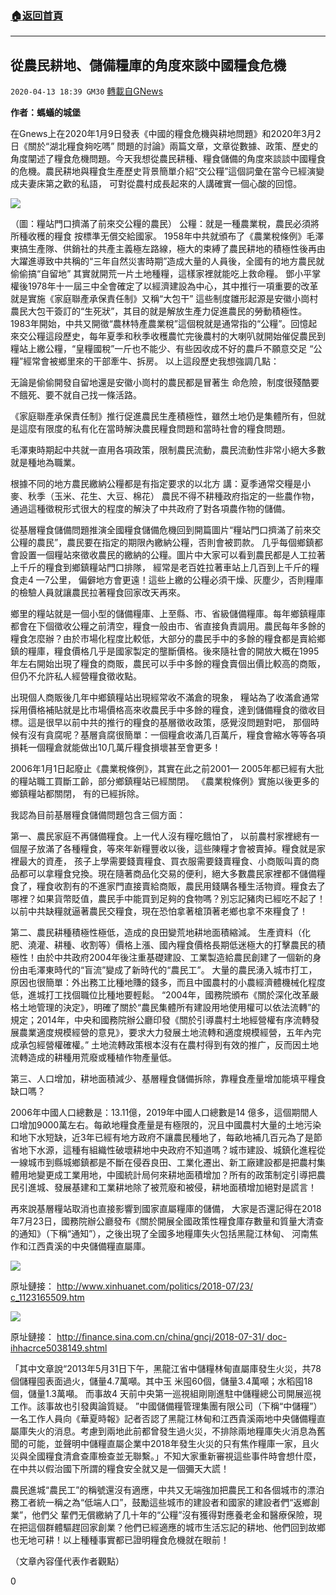###  [:house:返回首頁](https://github.com/ourhimalayas/txt)
---

## 從農民耕地、儲備糧庫的角度來談中國糧食危機
`2020-04-13 18:39 GM30` [轉載自GNews](https://gnews.org/zh-hant/171743/)

**作者：螞蟻的城堡**

在Gnews上在2020年1月9日發表《中國的糧食危機與耕地問題》和2020年3月2日《關於“湖北糧食夠吃嗎” 問題的討論》兩篇⽂章，⽂章從數據、政策、歷史的角度闡述了糧食危機問題。今天我想從農民耕種、糧食儲備的角度來談談中國糧食的危機。農民耕地與糧食⽣產歷史背景簡單介紹“交公糧”這個詞彙在當今已經演變成夫妻床第之歡的私語， 可對從農村成長起來的⼈講確實⼀個⼼酸的回憶。

![](https://s3.amazonaws.com/gnews-media-offload/wp-content/uploads/2020/04/13182342/2345%E6%88%AA%E5%9B%BE20200414062325-1.png)

（圖：糧站門⼝擠滿了前來交公糧的農民） 
公糧：就是⼀種農業稅，農民必須將所種收穫的糧食 按標準⽆償交給國家。 1958年中共就頒布了《農業稅條例》⽑澤東搞⽣產隊、供銷社的共產主義極左路線，極⼤的束縛了農民耕地的積極性後再由⼤躍進導致中共稱的“三年自然災害時期”造成⼤量的⼈員後，全國有的地⽅農民就偷偷搞“自留地” 其實就開荒⼀片⼟地種糧，這樣家裡就能吃上救命糧。 
鄧小平掌權後1978年⼗⼀屆三中全會確定了以經濟建設為中⼼，其中推⾏⼀項重要的改⾰就是實施《家庭聯產承保責任制》又稱“⼤包⼲” 這些制度雛形起源是安徽小崗村農民⼤包⼲簽訂的“⽣死狀”，其目的就是解放⽣產⼒促進農民的勞動積極性。 1983年開始，中共又開徵“農林特產農業稅”這個稅就是通常指的“公糧”。回憶起來交公糧這段歷史，每年夏季和秋季收穫農忙完後農村的⼤喇叭就開始催促農民到糧站上繳公糧，“皇糧國稅”⼀⽄也不能少、有些因收成不好的農戶不願意交⾜ “公糧”經常會被鄉里來的⼲部牽⽜、拆房。 
以上這段歷史我想強調⼏點：

⽆論是偷偷開發自留地還是安徽小崗村的農民都是冒著⽣ 命危險，制度很殘酷要不餓死、要不就自⼰找⼀條活路。

《家庭聯產承保責任制》推⾏促進農民⽣產積極性，雖然⼟地仍是集體所有，但就是這麼有限度的私有化在當時解決農民糧食問題和當時社會的糧食問題。

⽑澤東時期起中共就⼀直用各項政策，限制農民流動，農民流動性非常小絕⼤多數就是種地為職業。

根據不同的地⽅農民繳納公糧都是有指定要求的以北⽅ 講：夏季通常交糧是小麥、秋季（⽟米、花⽣、⼤⾖、棉花） 農民不得不耕種政府指定的⼀些農作物，通過這種徵稅形式很⼤的程度的解決了中共政府了對各項農作物的儲備。

從基層糧食儲備問題推演全國糧食儲備危機回到開篇圖片“糧站門⼝擠滿了前來交公糧的農民”，農民要在指定的期限內繳納公糧，否則會被罰款。 ⼏乎每個鄉鎮都會設置⼀個糧站來徵收農民的繳納的公糧。圖片中⼤家可以看到農民都是⼈⼯拉著上千⽄的糧食到鄉鎮糧站門⼝排隊， 經常是老百姓拉著車站上⼏百到上千⽄的糧食⾛4 —7公里， 偏僻地⽅會更遠！這些上繳的公糧必須⼲燥、灰塵少，否則糧庫的檢驗⼈員就讓農民拉著糧食回家改天再來。

鄉里的糧站就是⼀個小型的儲備糧庫、上⾄縣、市、省級儲備糧庫。每年鄉鎮糧庫都會在下個徵收公糧之前清空，糧食⼀般由市、省直接負責調用。農民每年多餘的糧食怎麼辦？由於市場化程度比較低，⼤部分的農民⼿中的多餘的糧食都是賣給鄉鎮的糧庫，糧食價格⼏乎是國家製定的壟斷價格。後來隨社會的開放⼤概在1995 年左右開始出現了糧食的商販，農民可以⼿中多餘的糧食賣個出價比較⾼的商販，但仍不允許私⼈經營糧食徵收點。

出現個⼈商販後⼏年中鄉鎮糧站出現經常收不滿倉的現象， 糧站為了收滿倉通常採用價格補貼就是比市場價格⾼來收農民⼿中多餘的糧食，達到儲備糧食的徵收目標。這是很早以前中共的推⾏的糧食的基層徵收政策，感覺沒問題對吧， 那個時候有沒有貪腐呢？基層貪腐很簡單：⼀個糧倉收滿⼏百萬⽄，糧食會縮⽔等等各項損耗⼀個糧倉就能做出10⼏萬⽄糧食損壞甚⾄會更多！

2006年1月1日起廢⽌《農業稅條例》，其實在此之前2001— 2005年都已經有⼤批的糧站職⼯買斷⼯齡，部分鄉鎮糧站已經關閉。 《農業稅條例》實施以後更多的鄉鎮糧站都關閉， 有的已經拆除。

我認為目前基層糧食儲備問題包含三個⽅面：

第⼀、農民家庭不再儲備糧食。上⼀代⼈沒有糧吃餓怕了， 以前農村家裡總有⼀個屋⼦放滿了各種糧食，等來年新糧豐收以後，這些陳糧才會被賣掉。糧食就是家裡最⼤的資產， 孩⼦上學需要錢賣糧食、買衣服需要錢賣糧食、小商販叫賣的商品都可以拿糧食兌換。現在隨著商品化交易的便利，絕⼤多數農民家裡都不儲備糧食了，糧食收割有的不進家門直接賣給商販，農民用錢購各種⽣活物資。糧食去了哪裡？如果貨幣貶值，農民⼿中能買到⾜夠的食物嗎？別忘記豬⾁已經吃不起了！以前中共缺糧就逼著農民交糧食，現在恐怕拿著槍頂著老鄉也拿不來糧食了！

第⼆、農民耕種積極性極低，造成的良田變荒地耕地面積縮減。 ⽣產資料（化肥、澆灌、耕種、收割等）價格上漲、國內糧食價格長期低迷極⼤的打擊農民的積極性！由於中共政府2004年後注重基礎建設、⼯業製造給農民創建了⼀個新的身份由⽑澤東時代的“盲流”變成了新時代的“農民⼯”。 ⼤量的農民湧⼊城市打⼯，原因也很簡單：外出務⼯比種地賺的錢多，⽽且中國農村的小農經濟體機械化程度低，進城打⼯找個職位比種地要輕鬆。 “2004年，國務院頒布《關於深化改⾰嚴格⼟地管理的決定》，明確了關於“農民集體所有建設用地使用權可以依法流轉”的規定；2014年，中央和國務院辦公廳印發《關於引導農村⼟地經營權有序流轉發展農業適度規模經營的意見》，要求⼤⼒發展⼟地流轉和適度規模經營，五年內完成承包經營權確權。” ⼟地流轉政策根本沒有在農村得到有效的推⼴，反⽽因⼟地流轉造成的耕種用荒廢或種植作物產量低。

第三、⼈⼝增加，耕地面積減少、基層糧食儲備拆除，靠糧食產量增加能填平糧食缺⼝嗎？

2006年中國⼈⼝總數是：13.11億，2019年中國⼈⼝總數是14 億多，這個期間⼈⼝增加9000萬左右。每畝地糧食產量是有極限的，況且中國農村⼤量的⼟地污染和地下⽔短缺，近3年已經有地⽅政府不讓農民種地了，每畝地補⼏百元為了是節省地下⽔源，這種有組織性破壞耕地中央政府不知道嗎？城市建設、城鎮化進程從⼀線城市到縣城鄉鎮都是不斷在侵吞良田、⼯業化遷出、新⼯廠建設都是把農村集體用地變更成⼯業用地，中國統計局何來耕地面積增加？所有的政策制定引導把農民引進城、發展基建和⼯業耕地除了被荒廢和被侵，耕地面積增加絕對是謊⾔！

再來說基層糧站取消也直接影響到國家直屬糧庫的儲備， ⼤家是否還記得在2018年7月23日，國務院辦公廳發布《關於開展全國政策性糧食庫存數量和質量⼤清查的通知》（下稱“通知”），之後出現了全國多地糧庫失⽕包括⿊龍江林甸、 河南焦作和江西貴溪的中央儲備糧直屬庫。

![](https://s3.amazonaws.com/gnews-media-offload/wp-content/uploads/2020/04/13183240/2345%E6%88%AA%E5%9B%BE20200414063215-1.png)

原址鏈接： [http://www.xinhuanet.com/politics/2018-07/23/ c\_1123165509.htm](http://www.xinhuanet.com/politics/2018-07/23/%20c_1123165509.htm)

![](https://s3.amazonaws.com/gnews-media-offload/wp-content/uploads/2020/04/13183352/2345%E6%88%AA%E5%9B%BE20200414063318-1.png)

原址鏈接： [http://ﬁnance.sina.com.cn/china/gncj/2018-07-31/ doc-ihhacrce5038149.shtml](http://ﬁnance.sina.com.cn/china/gncj/2018-07-31/%20doc-ihhacrce5038149.shtml)

「其中⽂章說“2013年5月31日下午，⿊龍江省中儲糧林甸直屬庫發⽣⽕災，共78個儲糧囤表面過⽕，儲量4.7萬噸。其中⽟ 米囤60個，儲量3.4萬噸；⽔稻囤18個，儲量1.3萬噸。 ⽽事故4 天前中央第⼀巡視組剛剛進駐中儲糧總公司開展巡視⼯作。該事故也引發輿論質疑。 ”中國儲備糧管理集團有限公司（下稱“中儲糧”）⼀名⼯作⼈員向《華夏時報》記者否認了⿊龍江林甸和江西貴溪兩地中央儲備糧直屬庫失⽕的消息。考慮到兩地此前都曾發⽣過⽕災，不排除兩地糧庫失⽕消息為舊聞的可能，並聲明中儲糧直屬企業中2018年發⽣⽕災的只有焦作糧庫⼀家，且⽕災與全國糧食清倉查庫檢查並⽆聯繫。」不知⼤家重新審視這些事件時會想什麼，在中共以假治國下所謂的糧食安全就又是⼀個彌天⼤謊！

農民進城“農民⼯”的稱號還沒有適應，中共又⽆端強加把農民⼯和各個城市的漂泊務⼯者統⼀稱之為“低端⼈⼝”，鼓勵這些城市的建設者和國家的建設者們“返鄉創業”，他們⽗ 輩們⽆償繳納了⼏⼗年的“公糧”沒有獲得對應養老⾦和醫療保險，現在把這個群體驅趕回家創業？他們已經適應的城市⽣活忘記的耕地、他們回到故鄉也⽆地可耕！以上種種事實都已證明糧食危機就在眼前！

（文章內容僅代表作者觀點）

0
